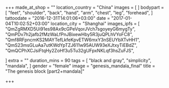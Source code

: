 +++
made_at_shop = ""
location_country = "China"
images = [
]
bodypart = [
  "feet",
  "shoulder",
  "back",
  "hand",
  "arm",
  "chest",
  "leg",
  "forehead",
]
tattoodate = "2016-12-31T14:01:06+03:00"
date = "2017-01-04T10:02:52+03:00"
location_city = "Shanghai"
images_ipfs = [
  "QmZgRMXD5Ui91es98Ax9cGPeVqorJVch7sgoyeyG6mygTy",
  "QmPDv7h2jafb2fMzWaLfPnJBixewHby5R3juQPLhVYoFC8",
  "Qmf8RFpncmKS2MAYTefLkfeKpvETW6mxY3nSEUYbXTvHH1",
  "QmS23msGLuAa7utKWdYpTZJ611w95AUW93eXJtxyTiEBdZ",
  "QmQCPhXCJsiFtqHy2ZoHf3u5Tu32gUFpxNKLqf3hsZuFJS",

]
extra = ""
duration_mins = 90
tags = [
 "black and gray",
 "simplicity",
 "mandala",
]
gender = "female"
image = "genesis_mandala_final"
title = "The genesis block [part2+mandala]"

+++
